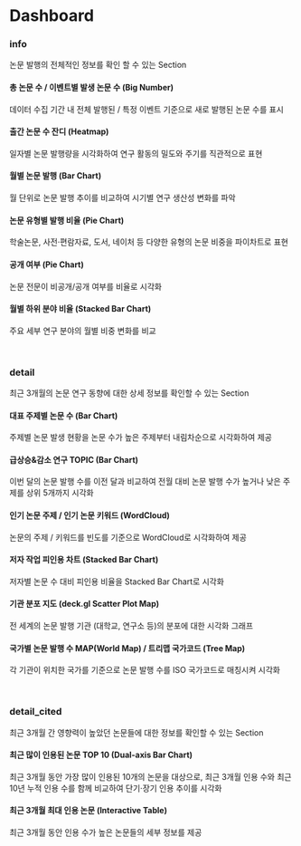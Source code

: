 # Dashboard
### info
논문 발행의 전체적인 정보를 확인 할 수 있는 Section

#### 총 논문 수 / 이벤트별 발생 논문 수 (Big Number)
데이터 수집 기간 내 전체 발행된 / 특정 이벤트 기준으로 새로 발행된 논문 수를 표시

#### 출간 논문 수 잔디 (Heatmap)
일자별 논문 발행량을 시각화하여 연구 활동의 밀도와 주기를 직관적으로 표현

#### 월별 논문 발행 (Bar Chart)
월 단위로 논문 발행 추이를 비교하여 시기별 연구 생산성 변화를 파악

#### 논문 유형별 발행 비율 (Pie Chart)
학술논문, 사전·편람자료, 도서, 네이처 등 다양한 유형의 논문 비중을 파이차트로 표현

#### 공개 여부 (Pie Chart)
논문 전문이 비공개/공개 여부를 비율로 시각화

#### 월별 하위 분야 비율 (Stacked Bar Chart)
주요 세부 연구 분야의 월별 비중 변화를 비교  

&nbsp;

### detail
최근 3개월의 논문 연구 동향에 대한 상세 정보를 확인할 수 있는 Section

#### 대표 주제별 논문 수 (Bar Chart)
주제별 논문 발생 현황을 논문 수가 높은 주제부터 내림차순으로 시각화하여 제공

#### 급상승&감소 연구 TOPIC (Bar Chart)
이번 달의 논문 발행 수를 이전 달과 비교하여 전월 대비 논문 발행 수가 높거나 낮은 주제를 상위 5개까지 시각화

#### 인기 논문 주제 / 인기 논문 키워드 (WordCloud)
논문의 주제 / 키워드를 빈도를 기준으로 WordCloud로 시각화하여 제공

#### 저자 작업 피인용 차트 (Stacked Bar Chart)
저자별 논문 수 대비 피인용 비율을 Stacked Bar Chart로 시각화

#### 기관 분포 지도 (deck.gl Scatter Plot Map)
전 세계의 논문 발행 기관 (대학교, 연구소 등)의 분포에 대한 시각화 그래프

#### 국가별 논문 발행 수 MAP(World Map) / 트리맵 국가코드 (Tree Map)
각 기관이 위치한 국가를 기준으로 논문 발행 수를 ISO 국가코드로 매칭시켜 시각화

&nbsp;

### detail_cited
최근 3개월 간 영향력이 높았던 논문들에 대한 정보를 확인할 수 있는 Section

#### 최근 많이 인용된 논문 TOP 10 (Dual-axis Bar Chart)
최근 3개월 동안 가장 많이 인용된 10개의 논문을 대상으로, 최근 3개월 인용 수와 최근 10년 누적 인용 수를 함께 비교하여 단기·장기 인용 추이를 시각화

#### 최근 3개월 최대 인용 논문 (Interactive Table)
최근 3개월 동안 인용 수가 높은 논문들의 세부 정보를 제공

